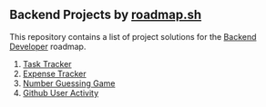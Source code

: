 
## Backend Projects by [roadmap.sh](https://roadmap.sh)

This repository contains a list of project solutions for the [Backend Developer](https://roadmap.sh/backend) roadmap.

1. [Task Tracker](https://roadmap.sh/projects/task-tracker)
2. [Expense Tracker](https://roadmap.sh/projects/expense-tracker)
3. [Number Guessing Game](https://roadmap.sh/projects/number-guessing-game)
4. [Github User Activity](https://roadmap.sh/projects/github-user-activity)
